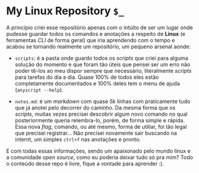 # My Linux Repository `$_`

A princípio criei esse repositório apenas com o intúito de ser um lugar onde pudesse guardar todos os comandos e anotações a respeito de **Linux** (e ferramentas *CLI* de forma geral) que iria aprendendo com o tempo e acabou se tornando realmente um repositório, um pequeno arsenal aonde:

- `scripts`: é a pasta onde guardo todos os *scripts* que criei para alguma solução do momento e que foram tão úteis que pensei ser um erro não poder tê-los ao meu dispor sempre que necessário, literalmente *scripts* para tarefas do dia a dia. Quase 100% de todos eles estão completamente documentados e 100% deles tem o menu de ajuda (`anyscript --help`).

- `notes.md`: é um *markdown* com quase *5k* linhas com praticamente tudo que já anotei pelo decorrer do caminho. Da mesma forma que os *scripts*, muitas vezes precisei descobrir algum novo comando no qual posteriormente queria relembra-lo, porém, de forma simple e rápida. Essa nova *flag*, comando, ou até mesmo, forma de utiliar, foi tão legal que precisei registrar... Não precisei novamente sair buscando na internt, um simples `ctrl+f` nas anotações e pronto.

E com todas essas informações, sendo um apaixonado pelo mundo linux e a comunidade *open source*, como eu poderia deixar tudo só pra mim? Todo o conteúdo desse repo é livre, fique a vontade para aprender :).
